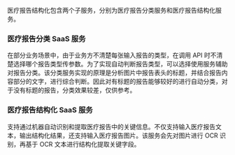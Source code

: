 医疗报告结构化包含两个子服务，分别为医疗报告分类服务和医疗报告结构化服务。

### 医疗报告分类 SaaS 服务
在部分业务场景中，由于业务方不清楚每张输入报告的类型，在调用 API 时不清楚选择哪个报告类型传参数。为了实现自动判断报告类型，可以选择使用服务辅助对报告分类。该分类服务实现的原理是分析图片中报告表头的标题，并结合报告内容部分的文字，进行综合判断。因此对有标题的报告能够较好的进行自动分类，对于没有标题的报告，分类效果较差，仅供参考。

### 医疗报告结构化 SaaS 服务
支持通过机器自动识别和提取医疗报告中的关键信息。不仅支持输入医疗报告文本，输出结构化结果，还支持输入医疗报告图片。该服务会先对图片进行 OCR 识别，再基于 OCR 文本进行结构化提取关键字段。
